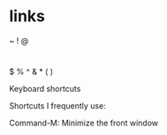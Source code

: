 # links

~
!
@
#
$
%
^
&
*
(
)

Keyboard shortcuts 

Shortcuts I frequently use:

Command-M: Minimize the front window
